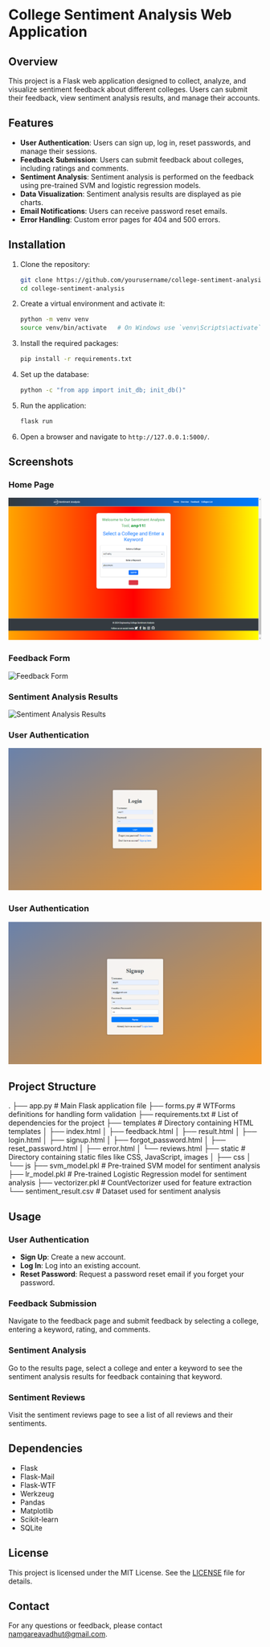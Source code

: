 # College Sentiment Analysis Web Application

## Overview

This project is a Flask web application designed to collect, analyze, and visualize sentiment feedback about different colleges. Users can submit their feedback, view sentiment analysis results, and manage their accounts.

## Features

- **User Authentication**: Users can sign up, log in, reset passwords, and manage their sessions.
- **Feedback Submission**: Users can submit feedback about colleges, including ratings and comments.
- **Sentiment Analysis**: Sentiment analysis is performed on the feedback using pre-trained SVM and logistic regression models.
- **Data Visualization**: Sentiment analysis results are displayed as pie charts.
- **Email Notifications**: Users can receive password reset emails.
- **Error Handling**: Custom error pages for 404 and 500 errors.

## Installation

1. Clone the repository:

    ```bash
    git clone https://github.com/yourusername/college-sentiment-analysis.git
    cd college-sentiment-analysis
    ```

2. Create a virtual environment and activate it:

    ```bash
    python -m venv venv
    source venv/bin/activate   # On Windows use `venv\Scripts\activate`
    ```

3. Install the required packages:

    ```bash
    pip install -r requirements.txt
    ```

4. Set up the database:

    ```bash
    python -c "from app import init_db; init_db()"
    ```

5. Run the application:

    ```bash
    flask run
    ```

6. Open a browser and navigate to `http://127.0.0.1:5000/`.


## Screenshots
### Home Page

![Home Page](static/home_page.png)

### Feedback Form

![Feedback Form](static/feedback_form.png)

### Sentiment Analysis Results

![Sentiment Analysis Results](static/sentiment_results.png)

### User Authentication

![Login Page](static/login_page.png)

### User Authentication
![SignUp Page](static/SignUp_page.png)

## Project Structure
.
├── app.py                      # Main Flask application file
├── forms.py                    # WTForms definitions for handling form validation
├── requirements.txt            # List of dependencies for the project
├── templates                   # Directory containing HTML templates
│   ├── index.html
│   ├── feedback.html
│   ├── result.html
│   ├── login.html
│   ├── signup.html
│   ├── forgot_password.html
│   ├── reset_password.html
│   ├── error.html
│   └── reviews.html
├── static                      # Directory containing static files like CSS, JavaScript, images
│   ├── css
│   └── js
├── svm_model.pkl               # Pre-trained SVM model for sentiment analysis
├── lr_model.pkl                # Pre-trained Logistic Regression model for sentiment analysis
├── vectorizer.pkl              # CountVectorizer used for feature extraction
└── sentiment_result.csv        # Dataset used for sentiment analysis



## Usage

### User Authentication

- **Sign Up**: Create a new account.
- **Log In**: Log into an existing account.
- **Reset Password**: Request a password reset email if you forget your password.

### Feedback Submission

Navigate to the feedback page and submit feedback by selecting a college, entering a keyword, rating, and comments.

### Sentiment Analysis

Go to the results page, select a college and enter a keyword to see the sentiment analysis results for feedback containing that keyword.

### Sentiment Reviews

Visit the sentiment reviews page to see a list of all reviews and their sentiments.

## Dependencies

- Flask
- Flask-Mail
- Flask-WTF
- Werkzeug
- Pandas
- Matplotlib
- Scikit-learn
- SQLite

## License

This project is licensed under the MIT License. See the [LICENSE](LICENSE) file for details.

## Contact

For any questions or feedback, please contact [namgareavadhut@gmail.com](mailto:namgareavadhut@gmail.com).



